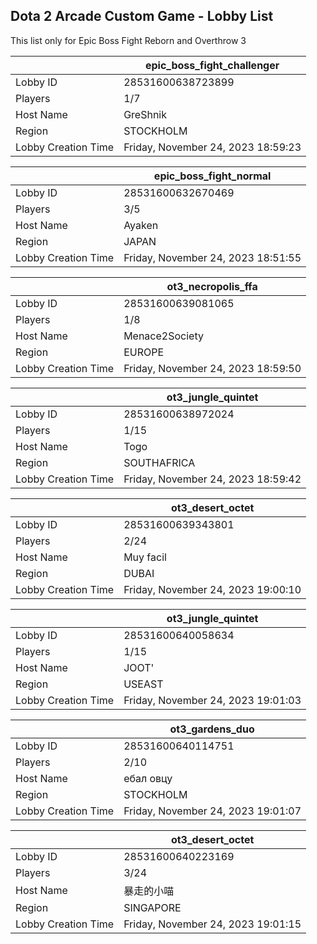 ## Dota 2 Arcade Custom Game - Lobby List

This list only for Epic Boss Fight Reborn and Overthrow 3

|  | epic_boss_fight_challenger |
| ------ | ------ |
| Lobby ID | 28531600638723899 |
| Players | 1/7 |
| Host Name | GreShnik |
| Region | STOCKHOLM |
| Lobby Creation Time | Friday, November 24, 2023 18:59:23 |


|  | epic_boss_fight_normal |
| ------ | ------ |
| Lobby ID | 28531600632670469 |
| Players | 3/5 |
| Host Name | Ayaken |
| Region | JAPAN |
| Lobby Creation Time | Friday, November 24, 2023 18:51:55 |


|  | ot3_necropolis_ffa |
| ------ | ------ |
| Lobby ID | 28531600639081065 |
| Players | 1/8 |
| Host Name | Menace2Society |
| Region | EUROPE |
| Lobby Creation Time | Friday, November 24, 2023 18:59:50 |


|  | ot3_jungle_quintet |
| ------ | ------ |
| Lobby ID | 28531600638972024 |
| Players | 1/15 |
| Host Name | Togo |
| Region | SOUTHAFRICA |
| Lobby Creation Time | Friday, November 24, 2023 18:59:42 |


|  | ot3_desert_octet |
| ------ | ------ |
| Lobby ID | 28531600639343801 |
| Players | 2/24 |
| Host Name | Muy facil |
| Region | DUBAI |
| Lobby Creation Time | Friday, November 24, 2023 19:00:10 |


|  | ot3_jungle_quintet |
| ------ | ------ |
| Lobby ID | 28531600640058634 |
| Players | 1/15 |
| Host Name | JOOT' |
| Region | USEAST |
| Lobby Creation Time | Friday, November 24, 2023 19:01:03 |


|  | ot3_gardens_duo |
| ------ | ------ |
| Lobby ID | 28531600640114751 |
| Players | 2/10 |
| Host Name | ебал овцу |
| Region | STOCKHOLM |
| Lobby Creation Time | Friday, November 24, 2023 19:01:07 |


|  | ot3_desert_octet |
| ------ | ------ |
| Lobby ID | 28531600640223169 |
| Players | 3/24 |
| Host Name | 暴走的小喵 |
| Region | SINGAPORE |
| Lobby Creation Time | Friday, November 24, 2023 19:01:15 |


